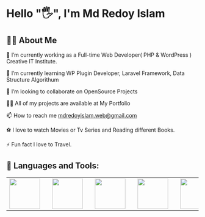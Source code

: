 <h1>Hello "🖐️", I'm Md Redoy Islam</h1>
<h2>🙋‍♂️ About Me</h2>
🔭 I’m currently working as a Full-time Web Developer( PHP & WordPress ) Creative IT Institute.

🌱 I’m currently learning WP Plugin Developer, Laravel Framework, Data Structure Algorithum

👯 I’m looking to collaborate on OpenSource Projects

👨‍💻 All of my projects are available at My Portfolio

📫 How to reach me mdredoyislam.web@gmail.com

⚽ I love to watch Movies or Tv Series and Reading different Books.

⚡ Fun fact I love to Travel.

<h2>🚀 Languages and Tools:</h2>
<table width="100%" cellspacing="0" cellpadding="0" border="0">
	<tr>
		<td><img width="80" src="https://upload.wikimedia.org/wikipedia/commons/2/27/PHP-logo.svg"><td>
		<td><img width="80" src="https://upload.wikimedia.org/wikipedia/commons/9/98/WordPress_blue_logo.svg"><td>
		<td><img width="80" src="https://upload.wikimedia.org/wikipedia/commons/6/6a/JavaScript-logo.png"><td>
		<td><img width="80" src="https://upload.wikimedia.org/wikipedia/commons/f/fd/JQuery-Logo.svg"><td>
		<td><img width="80" src="https://e7.pngegg.com/pngimages/253/16/png-clipart-laravel-partner-logo-tech-companies.png"><td>
		<td><img width="80" src="https://upload.wikimedia.org/wikipedia/commons/2/27/PHP-logo.svg"><td>
		<td><img width="80" src="https://upload.wikimedia.org/wikipedia/commons/2/27/PHP-logo.svg"><td>
		<td><img width="80" src="https://upload.wikimedia.org/wikipedia/commons/2/27/PHP-logo.svg"><td>
	</tr>
</table>

